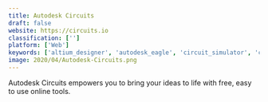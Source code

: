 ```yaml
---
title: Autodesk Circuits
draft: false 
website: https://circuits.io
classification: ['']
platform: ['Web']
keywords: ['altium_designer', 'autodesk_eagle', 'circuit_simulator', 'circuit_tree', 'circuitlab', 'diptrace', 'eagle', 'easyeda', 'fritzing', 'hawk', 'kicad', 'ktechlab', 'ltspice', 'librepcb', 'micro-cap', 'ngspice', 'proteus_pcb_design', 'qucs', 'geda_project', 'icircuit']
image: 2020/04/Autodesk-Circuits.png
---
```

Autodesk Circuits empowers you to bring your ideas to life
with free, easy to use online tools.
